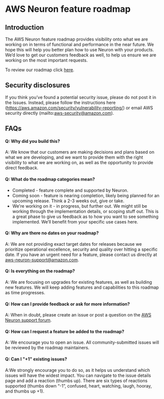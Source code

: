 # AWS Neuron feature roadmap

## Introduction

The AWS Neuron feature roadmap provides visibility onto what we are working on in terms of functional and performance in the near future. We hope this will help you better plan how to use Neuron with your products. We’d love to get our customers feedback as well, to help us ensure we are working on the most important requests.

To review our roadmap click [here](https://github.com/aws/aws-neuron-sdk/projects/2).

## Security disclosures

If you think you’ve found a potential security issue, please do not post it in the Issues. Instead, please follow the instructions here (https://aws.amazon.com/security/vulnerability-reporting/) or email AWS security directly (mailto:aws-security@amazon.com).

## FAQs

#### Q: Why did you build this?
A: We know that our customers are making decisions and plans based on what we are developing, and we want to provide them with the right visibility to what we are working on, as well as the opportunity to provide direct feedback. 

#### Q: What do the roadmap categories mean?

* Completed - feature complete and supported by Neuron.
* Coming soon - feature is nearing completion, likely being planned for an upcoming release. Think a 2-3 weeks out, give or take.
* We're working on it - in progress, but further out. We might still be working through the implementation details, or scoping stuff out. This is a great phase to give us feedback as to how you want to see something implemented. We’ll benefit from your specific use cases here.

#### Q: Why are there no dates on your roadmap?
A: We are not providing exact target dates for releases because we prioritize operational excellence, security and quality over hitting a specific date. If you have an urgent need for a feature, please contact us directly at aws-neuron-support@amazon.com.

#### Q: Is everything on the roadmap?
A: We are focusing on upgrades for existing features, as well as building new features. We will keep adding features and capabilities to this roadmap as time progresses.

#### Q: How can I provide feedback or ask for more information?
A: When in doubt, please create an issue or post a question on the [AWS Neuron support forum](https://forums.aws.amazon.com/forum.jspa?forumID=355).  

#### Q: How can I request a feature be added to the roadmap?
A: We encourage you to open an issue. All community-submitted issues will be reviewed by the roadmap maintainers. 

#### Q: Can I "+1" existing issues?
A:We strongly encourage you to do so, as it helps us understand which issues will have the widest impact. You can navigate to the issue details page and add a reaction (thumbs up). There are six types of reactions supported (thumbs down “-1”, confused, heart, watching, laugh, hooray, and thumbs up +1).
